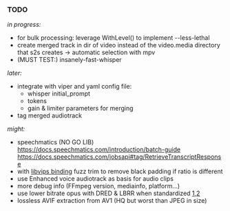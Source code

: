 ### TODO
*in progress:*

- for bulk processing: leverage WithLevel() to implement --less-lethal
- create merged track in dir of video instead of the video.media directory that s2s creates → automatic selection with mpv
- (MUST TEST:) insanely-fast-whisper

*later:*

- integrate with viper and yaml config file:
    - whisper initial_prompt
    - tokens
    - gain & limiter parameters for merging
- tag merged audiotrack

*might:*

- speechmatics (NO GO LIB) https://docs.speechmatics.com/introduction/batch-guide	 https://docs.speechmatics.com/jobsapi#tag/RetrieveTranscriptResponse
- with [libvips binding](https://github.com/h2non/bimg) fuzz trim to remove black padding if ratio is different
- use Enhanced voice audiotrack as basis for audio clips
- more debug info (FFmpeg version, mediainfo, platform...)
- use lower bitrate opus with DRED & LBRR when standardized [1](https://opus-codec.org/),[2](https://datatracker.ietf.org/doc/draft-ietf-mlcodec-opus-extension/)
- lossless AVIF extraction from AV1 (HQ but worst than JPEG in size)


